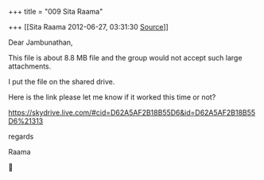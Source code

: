 +++
title = "009 Sita Raama"

+++
[[Sita Raama	2012-06-27, 03:31:30 [Source](https://groups.google.com/g/samskrita/c/J0vd8aysquI)]]



Dear Jambunathan,

This file is about 8.8 MB file and the group would not accept such large attachments.

I put the file on the shared drive.

Here is the link please let me know if it worked this time or not?

<https://skydrive.live.com/#cid=D62A5AF2B18B55D6&id=D62A5AF2B18B55D6%21313>

  

regards

Raama



